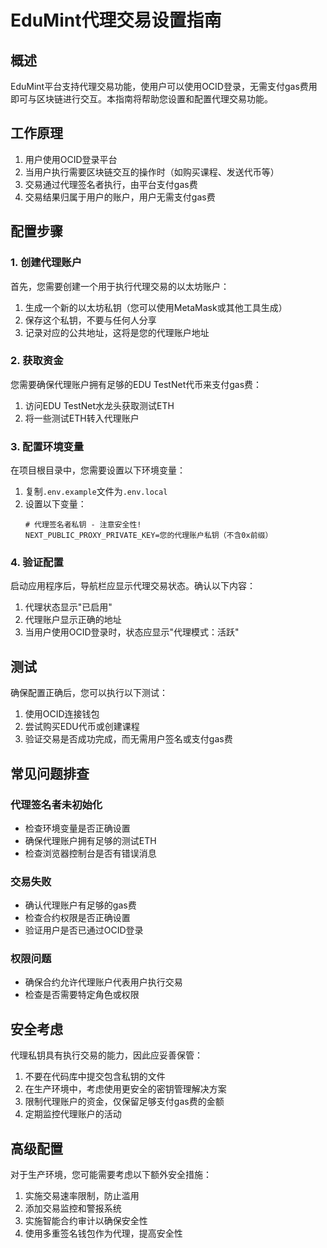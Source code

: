 # EduMint代理交易设置指南

## 概述

EduMint平台支持代理交易功能，使用户可以使用OCID登录，无需支付gas费用即可与区块链进行交互。本指南将帮助您设置和配置代理交易功能。

## 工作原理

1. 用户使用OCID登录平台
2. 当用户执行需要区块链交互的操作时（如购买课程、发送代币等）
3. 交易通过代理签名者执行，由平台支付gas费
4. 交易结果归属于用户的账户，用户无需支付gas费

## 配置步骤

### 1. 创建代理账户

首先，您需要创建一个用于执行代理交易的以太坊账户：

1. 生成一个新的以太坊私钥（您可以使用MetaMask或其他工具生成）
2. 保存这个私钥，不要与任何人分享
3. 记录对应的公共地址，这将是您的代理账户地址

### 2. 获取资金

您需要确保代理账户拥有足够的EDU TestNet代币来支付gas费：

1. 访问EDU TestNet水龙头获取测试ETH
2. 将一些测试ETH转入代理账户

### 3. 配置环境变量

在项目根目录中，您需要设置以下环境变量：

1. 复制`.env.example`文件为`.env.local`
2. 设置以下变量：
   ```
   # 代理签名者私钥 - 注意安全性!
   NEXT_PUBLIC_PROXY_PRIVATE_KEY=您的代理账户私钥（不含0x前缀）
   ```

### 4. 验证配置

启动应用程序后，导航栏应显示代理交易状态。确认以下内容：

1. 代理状态显示"已启用"
2. 代理账户显示正确的地址
3. 当用户使用OCID登录时，状态应显示"代理模式：活跃"

## 测试

确保配置正确后，您可以执行以下测试：

1. 使用OCID连接钱包
2. 尝试购买EDU代币或创建课程
3. 验证交易是否成功完成，而无需用户签名或支付gas费

## 常见问题排查

### 代理签名者未初始化

- 检查环境变量是否正确设置
- 确保代理账户拥有足够的测试ETH
- 检查浏览器控制台是否有错误消息

### 交易失败

- 确认代理账户有足够的gas费
- 检查合约权限是否正确设置
- 验证用户是否已通过OCID登录

### 权限问题

- 确保合约允许代理账户代表用户执行交易
- 检查是否需要特定角色或权限

## 安全考虑

代理私钥具有执行交易的能力，因此应妥善保管：

1. 不要在代码库中提交包含私钥的文件
2. 在生产环境中，考虑使用更安全的密钥管理解决方案
3. 限制代理账户的资金，仅保留足够支付gas费的金额
4. 定期监控代理账户的活动

## 高级配置

对于生产环境，您可能需要考虑以下额外安全措施：

1. 实施交易速率限制，防止滥用
2. 添加交易监控和警报系统
3. 实施智能合约审计以确保安全性
4. 使用多重签名钱包作为代理，提高安全性 